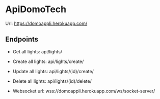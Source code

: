 # ApiDomoTech

Url: https://domoappli.herokuapp.com/
## Endpoints

- Get all lights: api/lights/
- Create all lights: api/lights/create/
- Update all lights: api/lights/(id)/create/
- Delete all lights: api/lights/(id)/delete/

- Websocket url: wss://domoappli.herokuapp.com/ws/socket-server/
